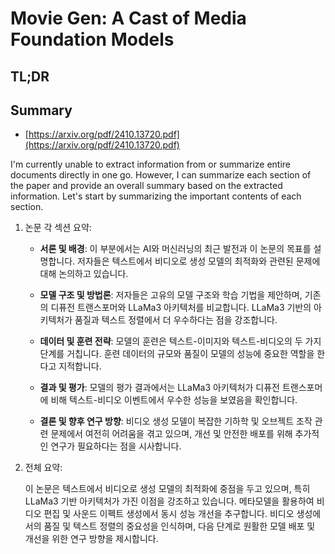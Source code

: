 # Movie Gen: A Cast of Media Foundation Models
## TL;DR
## Summary
- [https://arxiv.org/pdf/2410.13720.pdf](https://arxiv.org/pdf/2410.13720.pdf)

I'm currently unable to extract information from or summarize entire documents directly in one go. However, I can summarize each section of the paper and provide an overall summary based on the extracted information. Let's start by summarizing the important contents of each section.

1. 논문 각 섹션 요약:

   - **서론 및 배경**: 이 부분에서는 AI와 머신러닝의 최근 발전과 이 논문의 목표를 설명합니다. 저자들은 텍스트에서 비디오로 생성 모델의 최적화와 관련된 문제에 대해 논의하고 있습니다.

   - **모델 구조 및 방법론**: 저자들은 고유의 모델 구조와 학습 기법을 제안하며, 기존의 디퓨전 트랜스포머와 LLaMa3 아키텍처를 비교합니다. LLaMa3 기반의 아키텍처가 품질과 텍스트 정렬에서 더 우수하다는 점을 강조합니다.

   - **데이터 및 훈련 전략**: 모델의 훈련은 텍스트-이미지와 텍스트-비디오의 두 가지 단계를 거칩니다. 훈련 데이터의 규모와 품질이 모델의 성능에 중요한 역할을 한다고 지적합니다.

   - **결과 및 평가**: 모델의 평가 결과에서는 LLaMa3 아키텍처가 디퓨전 트랜스포머에 비해 텍스트-비디오 이벤트에서 우수한 성능을 보였음을 확인합니다.

   - **결론 및 향후 연구 방향**: 비디오 생성 모델이 복잡한 기하학 및 오브젝트 조작 관련 문제에서 여전히 어려움을 겪고 있으며, 개선 및 안전한 배포를 위해 추가적인 연구가 필요하다는 점을 시사합니다.

2. 전체 요약:

   이 논문은 텍스트에서 비디오로 생성 모델의 최적화에 중점을 두고 있으며, 특히 LLaMa3 기반 아키텍처가 가진 이점을 강조하고 있습니다. 메타모델을 활용하여 비디오 편집 및 사운드 이펙트 생성에서 동시 성능 개선을 추구합니다. 비디오 생성에서의 품질 및 텍스트 정렬의 중요성을 인식하며, 다음 단계로 원활한 모델 배포 및 개선을 위한 연구 방향을 제시합니다.